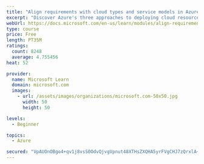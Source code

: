 ```yaml
---
title: "Align requirements with cloud types and service models in Azure"
excerpt: "Discover Azure's three approaches to deploying cloud resources -- public, private, and hybrid -- and learn the difference each makes in your Azure services."
webUrl: https://docs.microsoft.com/en-us/learn/modules/align-requirements-in-azure/
type: course
price: Free
length: PT35M
ratings:
  count: 8248
  average: 4.755456
heat: 52

provider:
  name: Microsoft Learn
  domain: microsoft.com
  images:
    - url: /assets/images/organizations/microsoft.com-50x50.jpg
      width: 50
      height: 50

levels:
  - Beginner

topics:
  - Azure

secured: "VpAUOnOBgo4+qv1j8vsS0OdvQjvgVpnut48XTHsZXQHA5yrFVgCHJ7zQrxlA+C4Tnf1Mvk0cpXgY5dMa+yZVDY1BsvgxZMeZ2xaJczRY3MfWAPpI28cq90e6J6r68BjlJ08elwBCvh8QcQyClQgB2n3LJG1+yj4O6wbxehmdmcntKYNKal62eNKBchx2XeKxiGAKhLGKdcQaJDdwzNAcZhRI253OSQy3/6VAOMdUSgvZ8JbLFPmE1Ml3NmgV6nUsmWXPVkj/xqzWjKt5zbuKkxNnDnagQfVzw0Kp1ZuSJyPxVVHEROPmUBgdMX1KyrCIZAE1JgxkbyjQIu96/ns+uh7MaQk72M/8DvbyYu+tIcwqsqMryiYBe7pCxG/E0f4QlBZ1ZBstWFPJM+uNbfFsB1ARzdkYP+Gx1oK7Kg4GtD4=;pMkAlRjeXy4VBzWKrzjJ1Q=="
---
```


